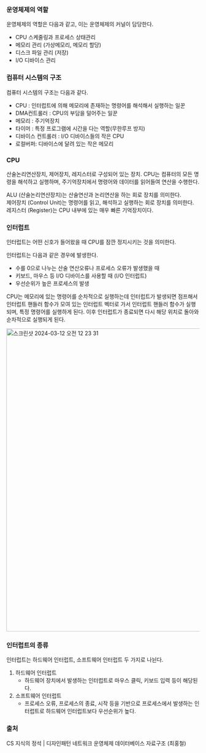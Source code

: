 ### 운영체제의 역할

운영체제의 역할은 다음과 같고, 이는 운영체제의 커널이 담당한다.

- CPU 스케줄링과 프로세스 상태관리
- 메모리 관리 (가상메모리, 메모리 할당)
- 디스크 파일 관리 (저장)
- I/O 디바이스 관리

### 컴퓨터 시스템의 구조

컴퓨터 시스템의 구조는 다음과 같다.

- CPU : 인터럽트에 의해 메모리에 존재하는 명령어를 해석해서 실행하는 일꾼
- DMA컨트롤러 : CPU의 부담을 덜어주는 일꾼
- 메모리 : 주기억장치
- 타이머 : 특정 프로그램에 시간을 다는 역할(무한루프 방지)
- 디바이스 컨트롤러 : I/O 디바이스들의 작은 CPU
- 로컬버퍼: 디바이스에 달려 있는 작은 메모리

### CPU

산술논리연산장치, 제어장치, 레지스터로 구성되어 있는 장치. CPU는 컴퓨터의 모든 명령을 해석하고 실행하며, 주기억장치에서 명령어와 데이터를 읽어들여 연산을 수행한다.

ALU (산술논리연산장치)는 산술연산과 논리연산을 하는 회로 장치를 의미한다.<br>
제어장치 (Control Unit)는 명령어를 읽고, 해석하고 실행하는 회로 장치를 의미한다.<br>
레지스터 (Register)는 CPU 내부에 있는 매우 빠른 기억장치이다.

### 인터럽트

인터럽트는 어떤 신호가 들어왔을 때 CPU를 잠깐 정지시키는 것을 의미한다.

인터럽트는 다음과 같은 경우에 발생한다.

- 수를 0으로 나누는 산술 연산오류나 프로세스 오류가 발생했을 때
- 키보드, 마우스 등 I/O 디바이스를 사용할 때 (I/O 인터럽트)
- 우선순위가 높은 프로세스의 발생

CPU는 메모리에 있는 명령어를 순차적으로 실행하는데 인터럽트가 발생되면 점프해서 인터럽트 핸들러 함수가 모여 있는 인터럽트 벡터로 가서 인터럽트 핸들러 함수가 실행되며, 특정 명령어를 실행하게 된다. 이후 인터럽트가 종료되면 다시 해당 위치로 돌아와 순차적으로 실행되게 된다.

<img width="790" alt="스크린샷 2024-03-12 오전 12 23 31" src="https://gist.github.com/assets/78193416/e2f3eccc-38b0-4f94-a635-594f64134cee">

### 인터럽트의 종류

인터럽트는 하드웨어 인터럽트, 소프트웨어 인터럽트 두 가지로 나뉜다.

1. 하드웨어 인터럽트
   - 하드웨어 장치에서 발생하는 인터럽트로 마우스 클릭, 키보드 입력 등이 해당된다.
2. 소프트웨어 인터럽트
   - 프로세스 오류, 프로세스의 종료, 시작 등을 기반으로 프로세스에서 발생하는 인터럽트로 하드웨어 인터럽트보다 우선순위가 높다.

### 출처

CS 지식의 정석 | 디자인패턴 네트워크 운영체제 데이터베이스 자료구조 (최홍철)
